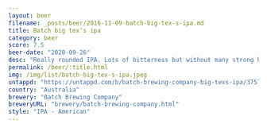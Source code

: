 ```yaml
---
layout: beer
filename: _posts/beer/2016-11-09-batch-big-tex-s-ipa.md
title: Batch big tex’s ipa
category: beer
score: 7.5
beer-date: "2020-09-26"
desc: "Really rounded IPA. Lots of bitterness but without many strong hop flavours"
permalink: /beer/:title.html
img: /img/list/batch-big-tex-s-ipa.jpeg
untappd: "https://untappd.com/b/batch-brewing-company-big-texs-ipa/3757200"
country: "Australia"
brewery: "Batch Brewing Company"
breweryURL: "brewery/batch-brewing-company.html"
style: "IPA - American"
---
```

